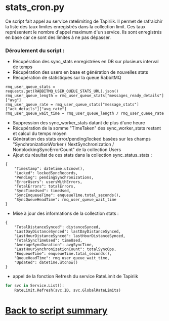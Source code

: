 # stats_cron.py

Ce script fait appel au service ratelimiting de Tapiriik.
Il permet de rafraichir la liste des taux limites enregistrés dans la collection limit.
Ces taux représentent le nombre d'appel maximum d'un service. Ils sont enregistrés en base car ce sont des limites à ne pas dépasser.

### Déroulement du script : 
- Récupération des sync_stats enregistrées en DB sur plusieurs interval de temps
- Récupération des users en base et génération de nouvelles stats
- Récupération de statistiques sur la queue RabbitMQ
```
rmq_user_queue_stats = requests.get(RABBITMQ_USER_QUEUE_STATS_URL).json()
rmq_user_queue_length = rmq_user_queue_stats["messages_ready_details"]["avg"]
rmq_user_queue_rate = rmq_user_queue_stats["message_stats"]["ack_details"]["avg_rate"]
rmq_user_queue_wait_time = rmq_user_queue_length / rmq_user_queue_rate
```
- Suppression des sync_worker_stats datant de plus d'une heure
- Récupération de la somme "TimeTaken" des sync_worker_stats restant et calcul du temps moyen
- Génération des stats error/pending/locked basées sur les champs "SynchronizationWorker / NextSynchronization / NonblockingSyncErrorCount" de la collection Users
- Ajout du résultat de ces stats dans la collection sync_status_stats :
```
{
    "Timestamp": datetime.utcnow(),
    "Locked": lockedSyncRecords,
    "Pending": pendingSynchronizations,
    "ErrorUsers": usersWithErrors,
    "TotalErrors": totalErrors,
    "SyncTimeUsed": timeUsed,
    "SyncEnqueueTime": enqueueTime.total_seconds(),
    "SyncQueueHeadTime": rmq_user_queue_wait_time
}
```
- Mise à jour des informations de la collection stats :
```
{
    "TotalDistanceSynced": distanceSynced,
    "LastDayDistanceSynced": lastDayDistanceSynced,
    "LastHourDistanceSynced": lastHourDistanceSynced,
    "TotalSyncTimeUsed": timeUsed,
    "AverageSyncDuration": avgSyncTime,
    "LastHourSynchronizationCount": totalSyncOps,
    "EnqueueTime": enqueueTime.total_seconds(),
    "QueueHeadTime": rmq_user_queue_wait_time,
    "Updated": datetime.utcnow() 
}
```


- appel de la fonction Refresh du service RateLimit de Tapiriik
```python
for svc in Service.List():
	RateLimit.Refresh(svc.ID, svc.GlobalRateLimits)
``` 
# [Back to script summary](000-script-summary.md)

